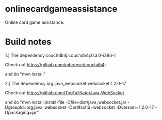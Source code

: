 onlinecardgameassistance
========================

Online card game assistance.

Build notes
===========

1.) The dependency couchdb4j:couchdb4j:0.3.0-i386-1

Check out https://github.com/mbreese/couchdb4j

and do "mvn install"

2.) The dependency org.java_websocket:websocket:1.2.0-17

Check out https://github.com/TooTallNate/Java-WebSocket

and do "mvn install:install-file -Dfile=dist/java_websocket.jar -DgroupId=org.java_websocket -DartifactId=websocket -Dversion=1.2.0-17 -Dpackaging=jar"

